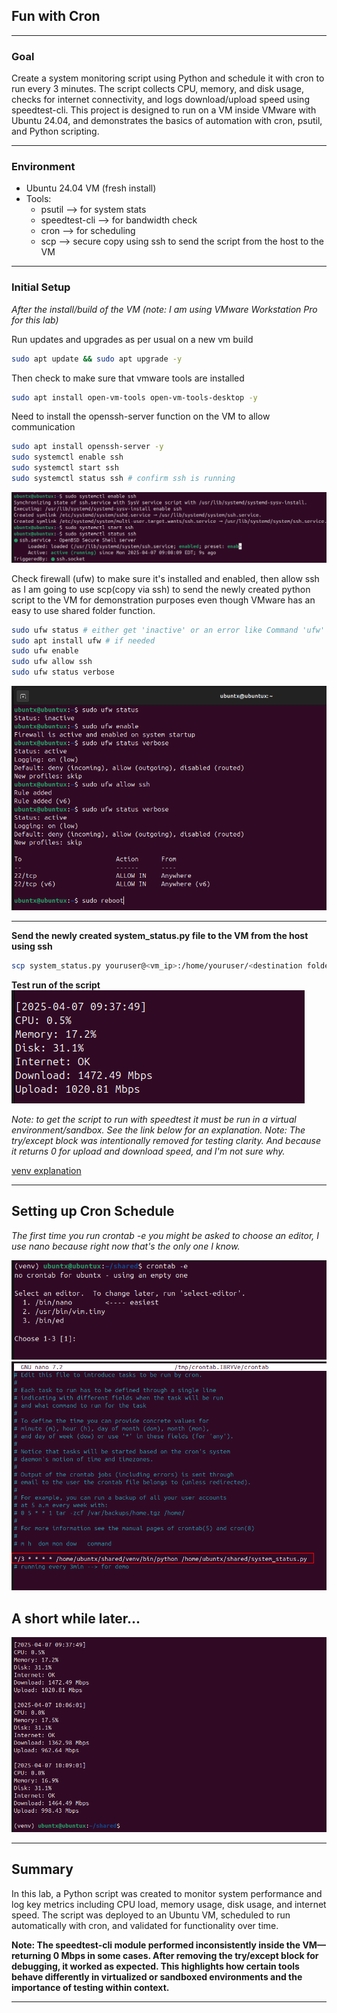 ## Fun with Cron

---

### Goal

Create a system monitoring script using Python and schedule it with cron to run every 3 minutes. The script collects CPU, memory, and disk usage, checks for internet connectivity, and logs download/upload speed using speedtest-cli.
This project is designed to run on a VM inside VMware with Ubuntu 24.04, and demonstrates the basics of automation with cron, psutil, and Python scripting.

---

### Environment
- Ubuntu 24.04 VM (fresh install)
- Tools:
	- psutil --> for system stats
	- speedtest-cli --> for bandwidth check
	- cron --> for scheduling
	- scp --> secure copy using ssh to send the script from the host to the VM
---

### Initial Setup
*After the install/build of the VM (note: I am using VMware Workstation Pro for this lab)*


Run updates and upgrades as per usual on a new vm build
```bash
sudo apt update && sudo apt upgrade -y
```
Then check to make sure that vmware tools are installed
```bash
sudo apt install open-vm-tools open-vm-tools-desktop -y
```
Need to install the openssh-server function on the VM to allow communication
```bash
sudo apt install openssh-server -y
sudo systemctl enable ssh
sudo systemctl start ssh
sudo systemctl status ssh # confirm ssh is running
```
![ssh install](screenshots/installssh.png)

Check firewall (ufw) to make sure it's installed and enabled, then allow ssh as I am going to use scp(copy via ssh) to send the newly created python script to the VM for demonstration purposes even though VMware has an easy to use shared folder function.

```bash
sudo ufw status # either get 'inactive' or an error like Command 'ufw' not found --> if not found then ufe isn't installed
sudo apt install ufw # if needed
sudo ufw enable
sudo ufw allow ssh
sudo ufw status verbose
```

![ubuntussh](screenshots/firewallssh.png)

---

**Send the newly created system_status.py file to the VM from the host using ssh**
```bash
scp system_status.py youruser@<vm_ip>:/home/youruser/<destination folder>
```

**Test run of the script**
![test run](screenshots/testoutput.png)

*Note: to get the script to run with speedtest it must be run in a virtual environment/sandbox. See the link below for an explanation.*
*Note: The try/except block was intentionally removed for testing clarity. And because it returns 0 for upload and download speed, and I'm not sure why.*

[venv explanation](https://packaging.python.org/en/latest/guides/installing-using-pip-and-virtual-environments/)


---

## Setting up Cron Schedule

*The first time you run crontab -e you might be asked to choose an editor, I use nano because right now that's the only one I know.*

![cron edit](screenshots/cronedit.png)
![cron add](screenshots/cron_add.png) 

## A short while later...
![cron working](screenshots/cron_works.png)

---

## Summary

In this lab, a Python script was created to monitor system performance and log key metrics including CPU load, memory usage, disk usage, and internet speed. The script was deployed to an Ubuntu VM, scheduled to run automatically with cron, and validated for functionality over time.

**Note:  The speedtest-cli module performed inconsistently inside the VM—returning 0 Mbps in some cases. After removing the try/except block for debugging, it worked as expected. This highlights how certain tools behave differently in virtualized or sandboxed environments and the importance of testing within context.**

---


